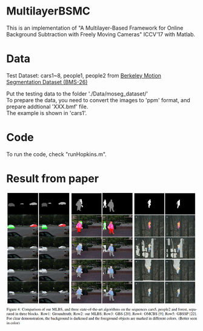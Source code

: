 # MultilayerBSMC

This is an implementation of "A Multilayer-Based Framework for Online Background Subtraction with Freely Moving Cameras" ICCV'17 with Matlab. 

# Data
Test Dataset: cars1~8, people1, people2 from [Berkeley Motion Segmentation Dataset (BMS-26)](http://lmb.informatik.uni-freiburg.de/resources/datasets/moseg.en.html) 

Put the testing data to the folder './Data/moseg_dataset/'  
To prepare the data, you need to convert the images to 'ppm' format, and prepare addtional 'XXX.bmf' file.  
The example is shown in 'cars1'.

# Code 
To run the code, check "runHopkins.m".   

# Result from paper
![alt tag](ICCV17_Results.png)

